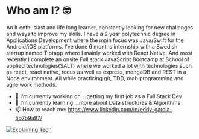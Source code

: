 
<!--
**kirizhu/kirizhu** is a ✨ _special_ ✨ repository because its `README.md` (this file) appears on your GitHub profile.

Here are some ideas to get you started:

- 🔭 I’m currently working on ...
- 🌱 I’m currently learning ...
- 👯 I’m looking to collaborate on ...
- 🤔 I’m looking for help with ...
- 💬 Ask me about ...
- 📫 How to reach me: ...
- 😄 Pronouns: ...
- ⚡ Fun fact: ...
-->

# Who am I? 🤓
An It enthusiast and life long learner, constantly looking for new challenges and ways to improve my skills. I have a 2 year polytechnic degree in Applications Development where the main focus was Java/Swift for the Android/iOS platforms. I've done 6 months internship with a Swedish startup named Tiptapp where I mainly worked with React Native. And most recently I complete an onsite Full stack JavaScript Bootcamp at School of applied technologies(SALT) where we worked a lot with technologies such as react, react native, redux as well as express, mongoDB and REST in a Node environment. All while practicing git, TDD, mob programming and agile work methods.

- 🔭 I’m currently working on ...getting my first job as a Full Stack Dev
- 🌱 I’m currently learning ...more about Data structures & Algorithms
- 📫 How to reach me: https://www.linkedin.com/in/eddy-garcia-5b7b9a97/


[![Explaining Tech](https://i.postimg.cc/x8YfVsHy/Ska-rmavbild-2020-11-05-kl-14-13-15.png)](http://www.youtube.com/watch?v=GpN9lMbD6pw&t "Explaining Tech")
